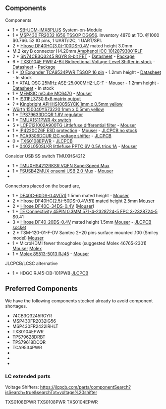 ## Components

Components

- 1 * [SB-UCM-iMX8PLUS](https://www.compulab.com/products/computer-on-modules/ucm-imx8m-plus-nxp-i-mx-8m-plus-som-system-on-module-computer/) System-on-Module
- 1 * [MSP430 FR2032 IG56 TSSOP DGG56](https://www.ti.com/product/MSP430FR2032#tech-docs). Inventory 4870 at TO. @1000 $0.766. 52 IO pins, 1 UART/I2C, 1 UART/SPI.
- 2 * [Hirose DF40HC(3.0)-100DS-0.4V](https://www.hirose.com/en/product/p/CL0684-4151-0-51) mated height 3.0mm
- M.2 key B connector H4.20mm [Amphenol ICC 10128793001RLF](https://www.amphenol-icc.com/pci-express-10128793001rlf.html)
- 2 * [SN74CB3Q3245 RGYR 8-bit FET](https://www.ti.com/product/SN74CB3Q3245#cad-cae-symbols) - [Datasheet](https://www.ti.com/lit/ds/symlink/sn74cb3q3245.pdf?ts=1661428187235) - [Package](https://www.ti.com/lit/ml/mpqf116h/mpqf116h.pdf?ts=1661415396721)
- 6 * [TXS0104E PWR 4-Bit Bidirectional Voltage-Level Shifter in stock](https://www.ti.com/product/TXS0104E/part-details/TXS0104EPWR) - [Datasheet](https://www.ti.com/lit/ds/symlink/txs0104e.pdf) - [Package](https://www.ti.com/lit/ml/mxbg064e/mxbg064e.pdf)
- 1 * [IO Expander TCA9534PWR TSSOP 16 pin](https://www.ti.com/product/TCA9534) - 1.2mm height - [Datasheet](https://www.ti.com/lit/ds/symlink/tca9534.pdf) - In stock
- 1 * [XTAL OSC 25MHz ASE-25.000MHZ-LC-T]() - [Mouser](https://www.mouser.ch/ProductDetail/ABRACON/ASE-25.000MHZ-LC-T) - 1.2mm height - [Datasheet](https://abracon.com/Oscillators/ASEseries.pdf) - In stock
- 1 * [MEMSIC mCube MC6470](https://mcubemems.com/product/mc6470-6-axis-ecompass/) - [Mouser](https://www.mouser.ch/ProductDetail/MEMSIC/MC6470?qs=u6%2FIMcj1sDuOjN54xX4NKQ%3D%3D)
- 1 * [IS31FL3730 8x8 matrix output](https://www.mouser.ch/ProductDetail/Lumissil/IS31FL3730-QFLS2-TR)
- ? * [Kingbright APHHS1005SYCK 1mm x 0.5mm yellow](https://www.mouser.ch/ProductDetail/Kingbright/APHHS1005SYCK)
- [Würth 150040YS73220 1mm x 0.5mm yellow](https://www.mouser.ch/ProductDetail/Wurth-Elektronik/150040YS73220)
- 1 * [TPS79633DCQR 1.8V regulator](https://www.ti.com/product/TPS796/part-details/TPS79618DCQR)
- 1 * [TMUX1511PWR 4x switch](https://www.ti.com/product/TMUX1511/part-details/TMUX1511PWR)
- 5 * [LCFE121002A900TG Littlefuse differential filter](https://www.littelfuse.com/products/emc-components/common-mode-filters-with-esd-protection/lcfe1210/lcfe121002a900tg.aspx) - [Mouser](https://www.mouser.ch/ProductDetail/Littelfuse/LCFE121002A900TG)
- 1 * [IP4220CZ6F ESD protection](https://www.nexperia.com/products/esd-protection-tvs-filtering-and-signal-conditioning/esd-protection/low-capacitance-esd-protection-for-high-speed-interfaces/IP4220CZ6.html) - [Mouser](https://www.mouser.ch/ProductDetail/Nexperia/IP4220CZ6F) - [JLCPCB no stock](https://jlcpcb.com/partdetail/Nexperia-IP4220CZ6F/C2443372)
- 1 * [PCA9306DCUR I2C voltage shifter](https://www.ti.com/product/PCA9306/part-details/PCA9306DCUR) - [JLCPCB](https://jlcpcb.com/partdetail/TexasInstruments-PCA9306DCUR/C33196)
- 0 * [TXS0108EPWR]() - [JLCPCB](https://jlcpcb.com/partdetail/TexasInstruments-TXS0108EPWR/C17206)
- 1 * [0402L050SLKR littlefuse PPTC 6V 0.5A trips 1A](https://www.littelfuse.com/products/polyswitch-resettable-pptcs/surface-mount/0402l/0402l050sl.aspx) - [Mouser](https://www.mouser.ch/ProductDetail/Littelfuse/0402L050SLKR)

Consider USB SS switch TMUXHS4212
- 1 * [TMUXHS4212RKSR VQFN SuperSpeed Mux](https://www.ti.com/product/TMUXHS4212/part-details/TMUXHS4212RKSR)
- 1 * [FSUSB42MUX onsemi USB 2.0 Mux](https://www.onsemi.com/products/interfaces/analog-switches/fsusb42) - [Mouser](https://www.mouser.ch/ProductDetail/onsemi-Fairchild/FSUSB42MUX)
- 

Connectors placed on the board are,

- 1 * [DF40C-60DS-0.4V(51)](https://www.hirose.com/en/product/p/CL0684-4004-6-51) 1.5mm mated height - [Mouser](https://www.mouser.ch/ProductDetail/Hirose-Connector/DF40C-60DS-0.4V51)
- 2 * [Hirose DF40HC(2.5)-50DS-0.4V(51)](https://www.hirose.com/en/product/p/CL0684-4101-2-51) mated height 2.5mm [Mouser](https://www.mouser.ch/ProductDetail/Hirose-Connector/DF40HC2.5-50DS-0.4V51?qs=3aug5cyrIbcx5nfCL76SaA%3D%3D)
- 2 * [Hirose DF40C-34DS-0.4V](https://www.hirose.com/en/product/p/CL0684-4023-0-51) ([Mouser](https://www.mouser.ch/ProductDetail/Hirose-Connector/DF40C-34DS-04V51?qs=vcbW%252B4%252BSTIpg26DsEbj1iQ%3D%3D))
- 1 * [TE Connectivity 45PIN 0.3MM 571-4-2328724-5 FPC 3-2328724-5](https://www.te.com/usa-en/product-4-2328724-5.html) $0.41
- 3 * [Hirose DF40-20DS-0.4V](https://www.hirose.com/product/p/CL0684-4005-9-51) mated height 1.5mm [Mouser](https://www.mouser.ch/ProductDetail/Hirose-Connector/DF40HC35-20DS-04V51) - [JLCPCB socket](https://jlcpcb.com/parts/componentSearch)
- 2 * TSM-120-01-F-DV Samtec 2*20 pins surface mounted .100 (Smiley model) [Mouser](https://www.mouser.ch/ProductDetail/Samtec/TSM-120-01-F-DV?qs=rU5fayqh%252BE2gtcIirjF3kA%3D%3D)
- 1 * MicroHDMI fewer througholes (suggested Molex 46765-2301) [Mouser](https://www.mouser.ch/ProductDetail/Molex/46765-2301) [Molex](https://www.molex.com/molex/products/part-detail/io_connectors/0467651301)
- 1 * [Molex 85513-5013 RJ45](https://www.molex.com/molex/products/part-detail/modular_jacks_plug/0855135013) - [Mouser](https://www.mouser.ch/ProductDetail/Molex/85513-5013)


JLCPCB/LCSC alternative

- 1 * HDGC RJ45-DB-101PWB [JLCPCB](https://jlcpcb.com/partdetail/Hdgc-RJ45_DB101PWB/C2936176)




## Preferred Components

We have the following components stocked already to avoid component shortages.

- 74CB3Q3245RGYR
- MSP430FR2032IG56
- MSP430FR2422IRHLT
- TXS0104EPWR
- TPS79628DRBT
- TPS79618DCQR
- TCA9534PWR
- 
- 
- 


### LC extended parts

Voltage Shifters: https://jlcpcb.com/parts/componentSearch?isSearch=true&searchTxt=voltage%20shifter

TXS0108EPWR  TXS0108PWR
TXS0104EPWR
